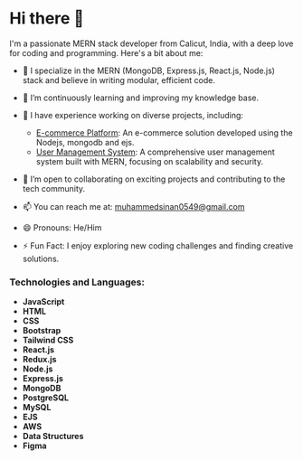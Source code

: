 # Hi there 👋

I'm a passionate MERN stack developer from Calicut, India, with a deep love for coding and programming. Here's a bit about me:

- 🔭 I specialize in the MERN (MongoDB, Express.js, React.js, Node.js) stack and believe in writing modular, efficient code.
  
- 🌱 I’m continuously learning and improving my knowledge base.
  
- 💼 I have experience working on diverse projects, including:
  - [E-commerce Platform](https://github.com/sinanptm/ecommerse-project): An e-commerce solution developed using the Nodejs, mongodb and ejs.
  -  [User Management System](https://github.com/sinanptm/user-managment-MERN): A comprehensive user management system built with MERN, focusing on scalability and security.
  
- 🤝 I’m open to collaborating on exciting projects and contributing to the tech community.
  
- 📫 You can reach me at: muhammedsinan0549@gmail.com
  
- 😄 Pronouns: He/Him
  
- ⚡ Fun Fact: I enjoy exploring new coding challenges and finding creative solutions.

### Technologies and Languages:

- **JavaScript**
- **HTML**
- **CSS**
- **Bootstrap**
- **Tailwind CSS**
- **React.js**
- **Redux.js**
- **Node.js**
- **Express.js**
- **MongoDB**
- **PostgreSQL**
- **MySQL**
- **EJS**
- **AWS**
- **Data Structures**
- **Figma**
